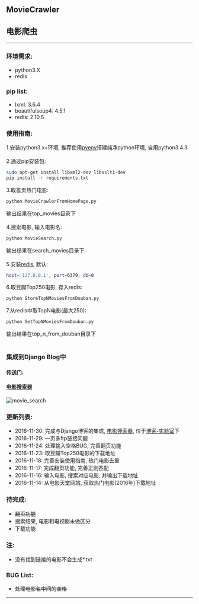 ## MovieCrawler
## 电影爬虫

----

### 环境需求:
* python3.X
* redis

### pip list:
* lxml: 3.6.4
* beautifulsoup4: 4.5.1
* redis: 2.10.5

### 使用指南:
1.安装python3.x+环境, 推荐使用[pyenv](https://github.com/yyuu/pyenv)搭建纯净python环境, 自用python3.4.3
<br></br>
2.通过pip安装包:
```bash
sudo apt-get install libxml2-dev libxslt1-dev
pip install -r requirements.txt
```
3.取首页热门电影:
```bash
python MovieCrawlerFromHomePage.py
```
输出结果在top_movies目录下
<br></br>
4.搜索电影, 输入电影名:
```bash
python MovieSearch.py
```
输出结果在search_movies目录下
<br></br>
5.安装[redis](http://redis.io/), 默认:
```bash
host='127.0.0.1', port=6379, db=0
```
6.取豆瓣Top250电影, 存入redis:
```bash
python StoreTopNMoviesFromDouban.py
```
7.从redis中取TopN电影(最大250):
```bash
python GetTopNMoviesFromDouban.py
```
输出结果在top_n_from_douban目录下
<br></br>

### 集成到Django Blog中
#### 传送门:
#### [电影搜索器](http://slfweb.com/movie_search/)
![movie_search](https://cloud.githubusercontent.com/assets/12811161/20725873/490df944-b6ae-11e6-884e-f6bf11142226.png)

### 更新列表:
* 2016-11-30: 完成与Django博客的集成, [电影搜索器](http://slfweb.com/movie_search/), 位于[博客-实验室](http://slfweb.com/laboratory/)下
* 2016-11-29: 一页多ftp链接问题
* 2016-11-24: 处理输入空格BUG, 完善翻页功能
* 2016-11-23: 取豆瓣Top250电影的下载地址
* 2016-11-18: 完善安装使用指南, 热门电影去重
* 2016-11-17: 完成翻页功能, 完善正则匹配
* 2016-11-16: 输入电影, 搜索对应电影, 并输出下载地址
* 2016-11-14: 从电影天堂网站, 获取热门电影(2016年)下载地址

### 待完成:
* ~~翻页功能~~
* 搜索结果, 电影和电视剧未做区分
* 下载功能

### 注:
* 没有找到链接的电影不会生成*.txt

### BUG List:
* ~~处理电影名中间的空格~~

----